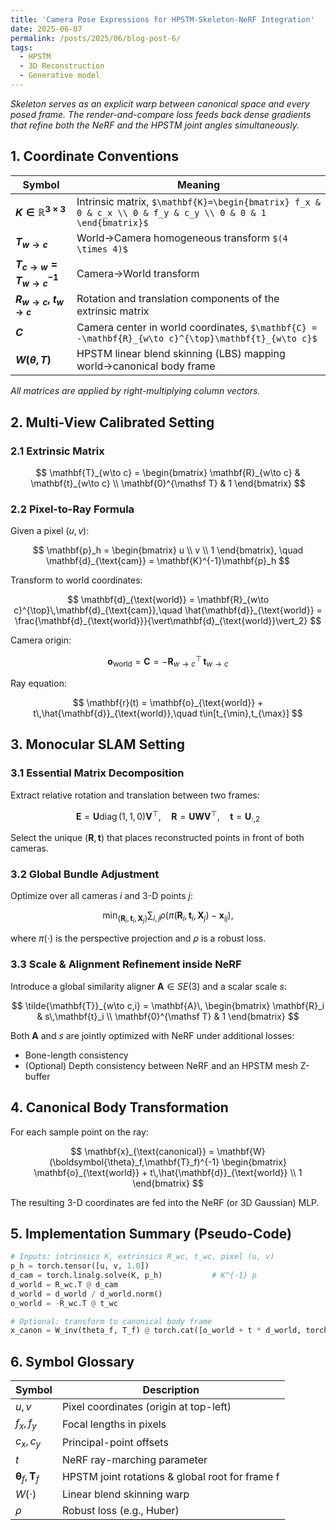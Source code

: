 ```yaml
---
title: 'Camera Pose Expressions for HPSTM-Skeleton-NeRF Integration'
date: 2025-06-07
permalink: /posts/2025/06/blog-post-6/
tags:
  - HPSTM
  - 3D Reconstruction
  - Generative model
---
```


*Skeleton serves as an explicit warp between canonical space and every posed frame. The render-and-compare loss feeds back dense gradients that refine both the NeRF and the HPSTM joint angles simultaneously.*

## 1. Coordinate Conventions

| Symbol | Meaning |
| --- | --- |
| **$K \in \mathbb{R}^{3\times3}$** | Intrinsic matrix, `$\mathbf{K}=\begin{bmatrix} f_x & 0 & c_x \\ 0 & f_y & c_y \\ 0 & 0 & 1 \end{bmatrix}$` |
| **$T_{w\to c}$** | World→Camera homogeneous transform `$(4 \times 4)$` |
| **$T_{c\to w}=T_{w\to c}^{-1}$** | Camera→World transform |
| **$R_{w\to c},\; t_{w\to c}$** | Rotation and translation components of the extrinsic matrix |
| **$C$** | Camera center in world coordinates, `$\mathbf{C} = -\mathbf{R}_{w\to c}^{\top}\mathbf{t}_{w\to c}$` |
| **$W(\theta,T)$** | HPSTM linear blend skinning (LBS) mapping world→canonical body frame |

_All matrices are applied by right-multiplying column vectors._


## 2. Multi-View Calibrated Setting

### 2.1 Extrinsic Matrix

$$
\mathbf{T}_{w\to c} =
\begin{bmatrix}
\mathbf{R}_{w\to c} & \mathbf{t}_{w\to c} \\
\mathbf{0}^{\mathsf T} & 1
\end{bmatrix}
$$

### 2.2 Pixel-to-Ray Formula

Given a pixel $(u,v)$:

$$
\mathbf{p}_h =
\begin{bmatrix}
u \\ v \\ 1
\end{bmatrix},
\quad
\mathbf{d}_{\text{cam}} = \mathbf{K}^{-1}\mathbf{p}_h
$$

Transform to world coordinates:

$$
\mathbf{d}_{\text{world}} = \mathbf{R}_{w\to c}^{\top}\,\mathbf{d}_{\text{cam}},\quad
\hat{\mathbf{d}}_{\text{world}} = \frac{\mathbf{d}_{\text{world}}}{\vert\mathbf{d}_{\text{world}}\vert_2}
$$

Camera origin:

$$
\mathbf{o}_{\text{world}} = \mathbf{C} = -\mathbf{R}_{w\to c}^{\top}\,\mathbf{t}_{w\to c}
$$

Ray equation:

$$
\mathbf{r}(t) = \mathbf{o}_{\text{world}} + t\,\hat{\mathbf{d}}_{\text{world}},\quad t\in[t_{\min},t_{\max}]
$$

## 3. Monocular SLAM Setting

### 3.1 Essential Matrix Decomposition

Extract relative rotation and translation between two frames:

$$
\mathbf{E} = \mathbf{U}\operatorname{diag}(1,1,0)\mathbf{V}^{\top},
\quad
\mathbf{R} = \mathbf{U}\mathbf{W}\mathbf{V}^{\top},
\quad
\mathbf{t} = \mathbf{U}_{:,2}
$$

Select the unique $(\mathbf{R},\mathbf{t})$ that places reconstructed points in front of both cameras.

### 3.2 Global Bundle Adjustment

Optimize over all cameras $i$ and 3-D points $j$:

$$
\min_{\{\mathbf{R}_i,\mathbf{t}_i,\mathbf{X}_j\}}
\sum_{i,j}\rho\bigl(\pi(\mathbf{R}_i,\mathbf{t}_i,\mathbf{X}_j) - \mathbf{x}_{ij}\bigr),
$$

where $\pi(\cdot)$ is the perspective projection and $\rho$ is a robust loss.

### 3.3 Scale & Alignment Refinement inside NeRF

Introduce a global similarity aligner $\mathbf{A}\in SE(3)$ and a scalar scale $s$:

$$
\tilde{\mathbf{T}}_{w\to c,i} =
\mathbf{A}\,
\begin{bmatrix}
\mathbf{R}_i & s\,\mathbf{t}_i \\
\mathbf{0}^{\mathsf T} & 1
\end{bmatrix}
$$

Both $\mathbf{A}$ and $s$ are jointly optimized with NeRF under additional losses:

* Bone-length consistency  
* (Optional) Depth consistency between NeRF and an HPSTM mesh Z-buffer

## 4. Canonical Body Transformation

For each sample point on the ray:

$$
\mathbf{x}_{\text{canonical}} =
\mathbf{W}(\boldsymbol{\theta}_f,\mathbf{T}_f)^{-1}
\begin{bmatrix}
\mathbf{o}_{\text{world}} + t\,\hat{\mathbf{d}}_{\text{world}} \\ 1
\end{bmatrix}
$$

The resulting 3-D coordinates are fed into the NeRF (or 3D Gaussian) MLP.

## 5. Implementation Summary (Pseudo-Code)

```python
# Inputs: intrinsics K, extrinsics R_wc, t_wc, pixel (u, v)
p_h = torch.tensor([u, v, 1.0])
d_cam = torch.linalg.solve(K, p_h)           # K^{-1} p
d_world = R_wc.T @ d_cam
d_world = d_world / d_world.norm()
o_world = -R_wc.T @ t_wc

# Optional: transform to canonical body frame
x_canon = W_inv(theta_f, T_f) @ torch.cat([o_world + t * d_world, torch.tensor([1.0])])
```

## 6. Symbol Glossary

|Symbol |	Description |
| --- | --- |
|$u,v$	| Pixel coordinates (origin at top-left) |
|$f_x, f_y$	| Focal lengths in pixels |
|$c_x, c_y$	| Principal-point offsets |
|$t$	| NeRF ray-marching parameter |
|$\boldsymbol{\theta}_f,\mathbf{T}_f$	| HPSTM joint rotations & global root for frame f |
|$W(\cdot)$	| Linear blend skinning warp |
|$\rho$	| Robust loss (e.g., Huber) |